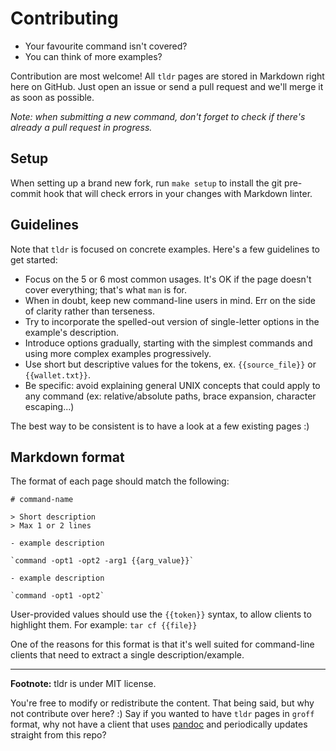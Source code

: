 # Contributing

- Your favourite command isn't covered?
- You can think of more examples?

Contribution are most welcome! All `tldr` pages are stored in Markdown right here on GitHub. Just open an issue or send a pull request and we'll merge it as soon as possible.

*Note: when submitting a new command, don't forget to check if there's already a pull request in progress.*

## Setup

When setting up a brand new fork, run `make setup` to install the git pre-commit hook that will check errors in your changes with Markdown linter.

## Guidelines

Note that `tldr` is focused on concrete examples.
Here's a few guidelines to get started:

- Focus on the 5 or 6 most common usages. It's OK if the page doesn't cover everything; that's what `man` is for.
- When in doubt, keep new command-line users in mind. Err on the side of clarity rather than terseness.
- Try to incorporate the spelled-out version of single-letter options in the example's description.
- Introduce options gradually, starting with the simplest commands and using more complex examples progressively.
- Use short but descriptive values for the tokens, ex. `{{source_file}}` or `{{wallet.txt}}`.
- Be specific: avoid explaining general UNIX concepts that could apply to any command (ex: relative/absolute paths, brace expansion, character escaping...)

The best way to be consistent is to have a look at a few existing pages :)

## Markdown format

The format of each page should match the following:

```
# command-name

> Short description
> Max 1 or 2 lines

- example description

`command -opt1 -opt2 -arg1 {{arg_value}}`

- example description

`command -opt1 -opt2`
```

User-provided values should use the `{{token}}` syntax, to allow clients to highlight them. For example: `tar cf {{file}}`

One of the reasons for this format is that it's well suited for command-line clients that need to extract a single description/example.

---------------------------------------

**Footnote:** tldr is under MIT license.

You're free to modify or redistribute the content. That being said, but why not contribute over here? :) Say if you wanted to have `tldr` pages in `groff` format, why not have a client that uses [pandoc](http://johnmacfarlane.net/pandoc/) and periodically updates straight from this repo?
